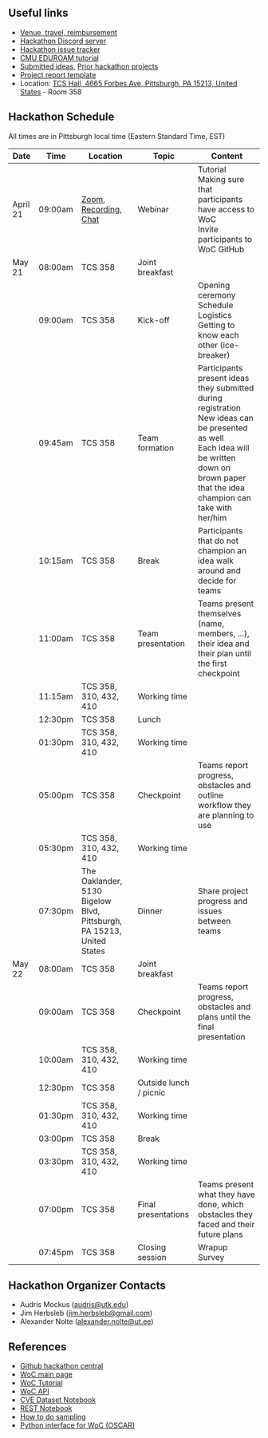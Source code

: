 ## Useful links

- [Venue, travel, reimbursement](https://github.com/woc-hack/hackathon-pittsburgh-2022/blob/main/venue.md)
- [Hackathon Discord server](https://discord.gg/22mSc842Wb)
- [Hackathon issue tracker](https://github.com/woc-hack/hackathon-pittsburgh-2022/issues)
- [CMU EDUROAM tutorial](https://www.cmu.edu/computing/services/endpoint/network-access/wireless/how-to/eduroam.html)
- [Submitted ideas](https://github.com/woc-hack/hackathon-pittsburgh-2022/blob/main/ideas.md), [Prior hackathon projects](https://github.com/woc-hack/hackathon-pittsburgh-2022/blob/main/prior_projects.md)
- [Project report template](https://github.com/woc-hack/hackathon-pittsburgh-2022/blob/main/project_template.md)
- Location: [TCS Hall, 4665 Forbes Ave, Pittsburgh, PA 15213, United States](https://goo.gl/maps/KhCkd8JmjbwhDzVu8) - Room 358

## Hackathon Schedule
All times are in Pittsburgh local time (Eastern Standard Time, EST)

| Date | Time | Location | Topic | Content |
| --- | --- | --- | --- | --- |
| April 21 | 09:00am | [Zoom](https://tennessee.zoom.us/j/2766448345), [Recording](https://drive.google.com/file/d/1dxnMvYpiJJTIvplv_zqNiaFaWUUdNce9/view), [Chat](https://drive.google.com/file/d/1c0HN21aNfydQYvt1L30eqiNYzYN23hY8/view?usp=sharing) | Webinar | Tutorial <br/> Making sure that participants have access to WoC <br/> Invite participants to WoC GitHub |
| May 21 | 08:00am | TCS 358 | Joint breakfast |  |
| | 09:00am | TCS 358 | Kick-off | Opening ceremony <br/> Schedule <br/> Logistics <br/> Getting to know each other (ice-breaker) |
| | 09:45am | TCS 358 | Team formation | Participants present ideas they submitted during registration <br/> New ideas can be presented as well <br/> Each idea will be written down on brown paper that the idea champion can take with her/him |
| | 10:15am | TCS 358 | Break | Participants that do not champion an idea walk around and decide for teams |
| | 11:00am | TCS 358 | Team presentation | Teams present themselves (name, members, ...), their idea and their plan until the first checkpoint |
| | 11:15am | TCS 358, 310, 432, 410 | Working time | |
| | 12:30pm | TCS 358 | Lunch | |
| | 01:30pm | TCS 358, 310, 432, 410 | Working time | |
| | 05:00pm | TCS 358 | Checkpoint | Teams report progress, obstacles and outline workflow they are planning to use |
| | 05:30pm | TCS 358, 310, 432, 410 | Working time | |
| | 07:30pm | The Oaklander, 5130 Bigelow Blvd, Pittsburgh, PA 15213, United States | Dinner | Share project progress and issues between teams |
| May 22 | 08:00am | TCS 358 | Joint breakfast | |
| | 09:00am | TCS 358 | Checkpoint | Teams report progress, obstacles and plans until the final presentation |
| | 10:00am | TCS 358, 310, 432, 410 | Working time | |
| | 12:30pm | TCS 358 | Outside lunch / picnic | |
| | 01:30pm | TCS 358, 310, 432, 410 | Working time | |
| | 03:00pm | TCS 358 | Break | |
| | 03:30pm | TCS 358, 310, 432, 410 | Working time | |
| | 07:00pm | TCS 358 | Final presentations | Teams present what they have done, which obstacles they faced and their future plans |
| | 07:45pm | TCS 358 | Closing session | Wrapup <br/> Survey |

## Hackathon Organizer Contacts
* Audris Mockus (audris@utk.edu)
* Jim Herbsleb (jim.herbsleb@gmail.com)
* Alexander Nolte (alexander.nolte@ut.ee)

## References

- [Github hackathon central](https://github.com/woc-hack)
- [WoC main page](https://worldofcode.org/)
- [WoC Tutorial](https://github.com/woc-hack/tutorial/blob/master/README.md)
- [WoC API](https://bitbucket.org/swsc/lookup/src/master/README.md)
- [CVE Dataset Notebook](https://github.com/woc-hack/hackathon-pittsburgh-2022/blob/main/CVEJupyter.ipynb)
- [REST Notebook](https://github.com/woc-hack/hackathon-pittsburgh-2022/blob/main/RESTJupyter.ipynb)
- [How to do sampling](https://github.com/woc-hack/hackathon-pittsburgh-2022/blob/main/sampling-resource.md)
- [Python interface for WoC (OSCAR)](https://github.com/ssc-oscar/oscar.py)

